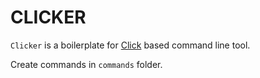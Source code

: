 # CLICKER
`Clicker` is a boilerplate for [Click](https://palletsprojects.com/p/click/) based command line tool.

Create commands in `commands` folder.
